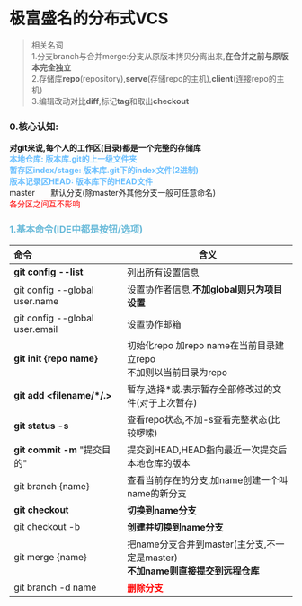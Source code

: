 # 极富盛名的分布式VCS

>相关名词  
>1.分支branch与合并merge:分支从原版本拷贝分离出来,**在合并之前与原版本完全独立**  
>2.存储库**repo**(repository),**serve**(存储repo的主机),**client**(连接repo的主机)  
>3.编辑改动对比**diff**,标记**tag**和取出**checkout**

### 0.核心认知:  
**对git来说,每个人的工作区(目录)都是一个完整的存储库**  
**<font color=#69bfff>本地仓库: 版本库.git的上一级文件夹  
暂存区index/stage: 版本库.git下的index文件(2进制)  
版本记录区HEAD: 版本库下的HEAD文件
</font>**<br>
master　　默认分支(除master外其他分支一般可任意命名)  
<font color=red>各分区之间互不影响</font>

### <font color=#69bad9>1.基本命令(IDE中都是按钮/选项)</font>
|命令|含义|
|:-|-|
|**git config --list** |列出所有设置信息|
|git config --global user.name |设置协作者信息,**不加global则只为项目设置**|
|git config --global user.email|设置协作邮箱|
|**git init {repo name}** |初始化repo 加repo name在当前目录建立repo<br>不加则以当前目录为repo|
|**git add <filename/\*/.>** |暂存,选择*或.表示暂存全部修改过的文件(对于上次暂存)|
|**git status -s** |查看repo状态,不加-s查看完整状态(比较啰嗦)|
|**git commit -m** "提交目的" |提交到HEAD,HEAD指向最近一次提交后本地仓库的版本|
|git branch {name} |查看当前存在的分支,加name创建一个叫name的新分支|
|**git checkout <branch name>**|**切换到name分支**|
|git checkout -b <name> |**创建并切换到name分支**|
|git merge {name} |把name分支合并到master(主分支,不一定是master)<br>**不加name则直接提交到远程仓库**|
|git branch -d name |<font color=red>**删除分支**</font>|
